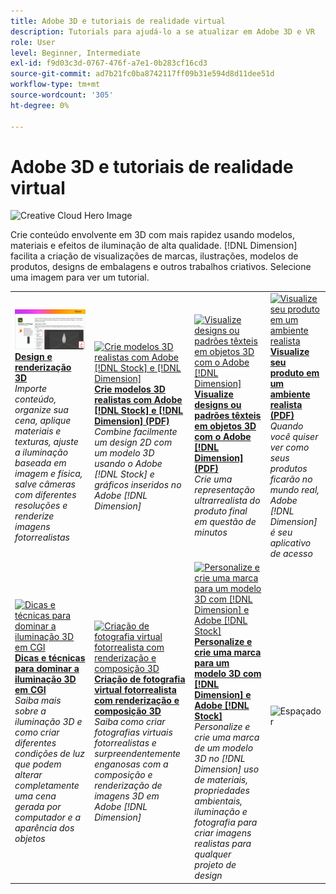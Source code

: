 ```yaml
---
title: Adobe 3D e tutoriais de realidade virtual
description: Tutorials para ajudá-lo a se atualizar em Adobe 3D e VR
role: User
level: Beginner, Intermediate
exl-id: f9d03c3d-0767-476f-a7e1-0b283cf16cd3
source-git-commit: ad7b21fc0ba8742117ff09b31e594d8d11dee51d
workflow-type: tm+mt
source-wordcount: '305'
ht-degree: 0%

---
```


# Adobe 3D e tutoriais de realidade virtual

![Creative Cloud Hero Image](../assets/Dimenio.jpg)

Crie conteúdo envolvente em 3D com mais rapidez usando modelos, materiais e efeitos de iluminação de alta qualidade. [!DNL Dimension] facilita a criação de visualizações de marcas, ilustrações, modelos de produtos, designs de embalagens e outros trabalhos criativos. Selecione uma imagem para ver um tutorial.

<table>
<tr>
 <td>
   <a href="substance-3d-stager.md">
      <img alt="Design e renderização 3D" src="assets/Substance3DStager.png" />
   </a>
    <div>
   <a href="substance-3d-stager.md"><strong>Design e renderização 3D</strong></a>
    </div>
    <em>Importe conteúdo, organize sua cena, aplique materiais e texturas, ajuste a iluminação baseada em imagem e física, salve câmeras com diferentes resoluções e renderize imagens fotorrealistas</em>
    <br>
  </td>
  <td>
   <a href="assets/CreateRealistic3DMockupswithAdobeStockandDimension.pdf">
      <img alt="Crie modelos 3D realistas com Adobe [!DNL Stock] e [!DNL Dimension]" src="assets/CreateRealistic3DMockupswithAdobeStockandDimension.jpg" />
   </a>
    <div>
   <a href="assets/CreateRealistic3DMockupswithAdobeStockandDimension.pdf"><strong>Crie modelos 3D realistas com Adobe [!DNL Stock] e [!DNL Dimension] (PDF)</strong></a>
    </div>
    <em>Combine facilmente um design 2D com um modelo 3D usando o Adobe [!DNL Stock] e gráficos inseridos no Adobe [!DNL Dimension]</em>
    <br>
  </td>
  <td>
   <a href="assets/VisualizeTextileDesignsorPatternson3DObjectswithAdobeDimension.pdf">
      <img alt="Visualize designs ou padrões têxteis em objetos 3D com o Adobe [!DNL Dimension]" src="assets/VisualizeTextileDesignsorPatternson3DObjectswithAdobeDimension.jpg" />
   </a>
    <div>
   <a href="assets/VisualizeTextileDesignsorPatternson3DObjectswithAdobeDimension.pdf"><strong>Visualize designs ou padrões têxteis em objetos 3D com o Adobe [!DNL Dimension] (PDF)</strong></a>
    </div>
    <em>Crie uma representação ultrarrealista do produto final em questão de minutos</em>
    <br>
  </td>
  <td>
   <a href="../cce/assets/VisualizeyourProductinaRealisticEnvironment.pdf">
      <img alt="Visualize seu produto em um ambiente realista" src="assets/VisualizeyourProductinaRealisticEnvironment.jpg" />
   </a>
    <div>
   <a href="../cce/assets/VisualizeyourProductinaRealisticEnvironment.pdf"><strong>Visualize seu produto em um ambiente realista (PDF)</strong></a>
    </div>
    <em>Quando você quiser ver como seus produtos ficarão no mundo real, Adobe [!DNL Dimension] é seu aplicativo de acesso</em>
    <br>
  </td>
</tr>
<tr>
  <td>
   <a href="mastering3dlighting.md">
      <img alt="Dicas e técnicas para dominar a iluminação 3D em CGI" src="assets/Mastering3dlighting_1.gif" />
   </a>
    <div>
   <a href="mastering3dlighting.md"><strong>Dicas e técnicas para dominar a iluminação 3D em CGI</strong></a>
    </div>
    <em>Saiba mais sobre a iluminação 3D e como criar diferentes condições de luz que podem alterar completamente uma cena gerada por computador e a aparência dos objetos</em>
    <br>
  </td>
  <td>
   <a href="photorealistic.md">
      <img alt="Criação de fotografia virtual fotorrealista com renderização e composição 3D" src="assets/Photorealistic_TOC.png" />
   </a>
    <div>
   <a href="photorealistic.md"><strong>Criação de fotografia virtual fotorrealista com renderização e composição 3D</strong></a>
    </div>
    <em>Saiba como criar fotografias virtuais fotorrealistas e surpreendentemente enganosas com a composição e renderização de imagens 3D em Adobe [!DNL Dimension]</em>
    <br>
  </td>
  <td>
   <a href="3ddimensionstock.md">
      <img alt="Personalize e crie uma marca para um modelo 3D com [!DNL Dimension] e Adobe [!DNL Stock]" src="assets/3ddimensionstock.jpg" />
   </a>
    <div>
   <a href="3ddimensionstock.md"><strong>Personalize e crie uma marca para um modelo 3D com [!DNL Dimension] e Adobe [!DNL Stock]</strong></a>
    </div>
    <em>Personalize e crie uma marca de um modelo 3D no [!DNL Dimension] uso de materiais, propriedades ambientais, iluminação e fotografia para criar imagens realistas para qualquer projeto de design</em>
    <br>
  </td>
  <td>
    <img alt="Espaçador" src="../assets/Gray_thumbnail.png" />
    <div>
    <br>
  </td>
</tr>
</table>